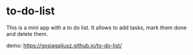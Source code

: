 # to-do-list

This is a mini app with a to do list. It allows to add tasks, mark them done and delete them.




demo:
https://gosiagajlusz.github.io/to-do-list/
